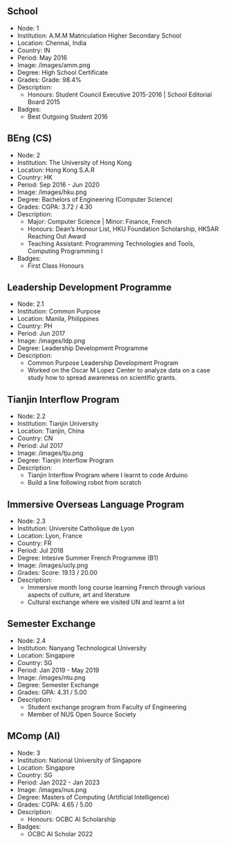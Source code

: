 ## School

- Node: 1
- Institution: A.M.M Matriculation Higher Secondary School
- Location: Chennai, India
- Country: IN
- Period: May 2016
- Image: /images/amm.png
- Degree: High School Certificate
- Grades: Grade: 98.4%
- Description:
  - Honours: Student Council Executive 2015-2016 | School Editorial Board 2015
- Badges:
  - Best Outgoing Student 2016

## BEng (CS)

- Node: 2
- Institution: The University of Hong Kong
- Location: Hong Kong S.A.R
- Country: HK
- Period: Sep 2016 - Jun 2020
- Image: /images/hku.png
- Degree: Bachelors of Engineering (Computer Science)
- Grades: CGPA: 3.72 / 4.30
- Description:
  - Major: Computer Science | Minor: Finance, French
  - Honours: Dean’s Honour List, HKU Foundation Scholarship, HKSAR Reaching Out Award
  - Teaching Assistant: Programming Technologies and Tools, Computing Programming I
- Badges:
  - First Class Honours

## Leadership Development Programme

- Node: 2.1
- Institution: Common Purpose
- Location: Manila, Philippines
- Country: PH
- Period: Jun 2017
- Image: /images/ldp.png
- Degree: Leadership Development Programme
- Description:
  - Common Purpose Leadership Development Program
  - Worked on the Oscar M Lopez Center to analyze data on a case study how to spread awareness on scientific grants.

## Tianjin Interflow Program

- Node: 2.2
- Institution: Tianjin University
- Location: Tianjin, China
- Country: CN
- Period: Jul 2017
- Image: /images/tju.png
- Degree: Tianjin Interflow Program
- Description:
  - Tianjin Interflow Program where I learnt to code Arduino
  - Build a line following robot from scratch


## Immersive Overseas Language Program

- Node: 2.3
- Institution: Universite Catholique de Lyon
- Location: Lyon, France
- Country: FR
- Period: Jul 2018
- Degree: Intesive Summer French Programme (B1)
- Image: /images/ucly.png
- Grades: Score: 19.13 / 20.00
- Description:
  - Immersive month long course learning French through various aspects of culture, art and literature
  - Cultural exchange where we visited UN and learnt a lot

## Semester Exchange

- Node: 2.4
- Institution: Nanyang Technological University
- Location: Singapore
- Country: SG
- Period: Jan 2019 - May 2019
- Image: /images/ntu.png
- Degree: Semester Exchange
- Grades: GPA: 4.31 / 5.00
- Description:
  - Student exchange program from Faculty of Engineering
  - Member of NUS Open Source Society

## MComp (AI)

- Node: 3
- Institution: National University of Singapore
- Location: Singapore
- Country: SG
- Period: Jan 2022 - Jan 2023
- Image: /images/nus.png
- Degree: Masters of Computing (Artificial Intelligence)
- Grades: CGPA: 4.65 / 5.00
- Description: 
  - Honours: OCBC AI Scholarship
- Badges:
  - OCBC AI Scholar 2022
